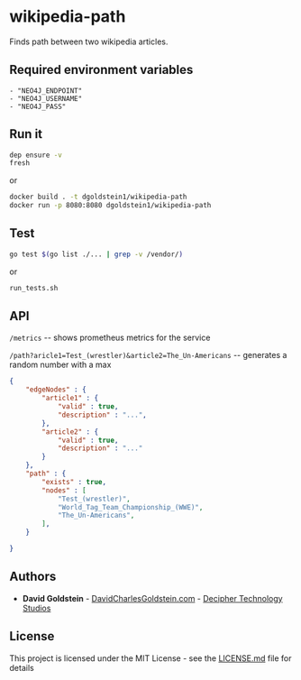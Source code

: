 # wikipedia-path

Finds path between two wikipedia articles.

## Required environment variables

```
- "NEO4J_ENDPOINT"
- "NEO4J_USERNAME"
- "NEO4J_PASS"
```

## Run it

```sh
dep ensure -v
fresh
```

or
```sh
docker build . -t dgoldstein1/wikipedia-path
docker run -p 8080:8080 dgoldstein1/wikipedia-path
```

## Test

```sh
go test $(go list ./... | grep -v /vendor/)
```

or

```sh
run_tests.sh
```

## API

`/metrics` -- shows prometheus metrics for the service

`/path?aricle1=Test_(wrestler)&article2=The_Un-Americans` -- generates a random number with a max

```json
{
	"edgeNodes" : {
		"article1" : {
			"valid" : true,
			"description" : "...",
		},
		"article2" : {
			"valid" : true,
			"description" : "..."
		}
	},
	"path" : {
		"exists" : true,
		"nodes" : [
			"Test_(wrestler)",
			"World_Tag_Team_Championship_(WWE)",
			"The_Un-Americans",
		],
	}

}
```


## Authors

* **David Goldstein** - [DavidCharlesGoldstein.com](http://www.davidcharlesgoldstein.com/?github-password-service) - [Decipher Technology Studios](http://deciphernow.com/)

## License

This project is licensed under the MIT License - see the [LICENSE.md](LICENSE.md) file for details
